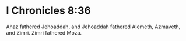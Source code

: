 # I Chronicles 8:36

Ahaz fathered Jehoaddah, and Jehoaddah fathered Alemeth, Azmaveth, and Zimri. Zimri fathered Moza.
